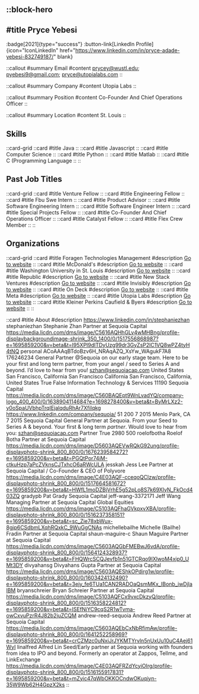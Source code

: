 ::block-hero
---
#title
Pryce Yebesi
---

:badge[2021]{type="success"}
:button-link[LinkedIn Profile]{icon="IconLinkedIn" href="https://www.linkedin.com/in/pryce-adade-yebesi-832749187/" blank}

::callout
#summary
Email
#content
prycey@wustl.edu; pyebesi9@gmail.com; pryce@utopialabs.com
::

::callout
#summary
Company
#content
Utopia Labs
::

::callout
#summary
Position
#content
Co-Founder And Chief Operations Officer
::

::callout
#summary
Location
#content
St. Louis
::

## Skills
::card-grid
::card
#title
Java
::
::card
#title
Javascript
::
::card
#title
Computer Science
::
::card
#title
Python
::
::card
#title
Matlab
::
::card
#title
C (Programming Language
::
::

## Past Job Titles
::card-grid
::card
#title
Venture Fellow
::
::card
#title
Engineering Fellow
::
::card
#title
Fbu Swe Intern
::
::card
#title
Product Advisor
::
::card
#title
Software Engineering Intern
::
::card
#title
Software Engineer Intern
::
::card
#title
Special Projects Fellow
::
::card
#title
Co-Founder And Chief Operations Officer
::
::card
#title
Catalyst Fellow
::
::card
#title
Flex Crew Member
::
::

## Organizations
::card-grid
::card
#title
Foragen Technologies Management
#description
[Go to website](foragen.com)
::
::card
#title
McDonald's
#description
[Go to website](mcdonalds.com)
::
::card
#title
Washington University in St. Louis
#description
[Go to website](wustl.edu)
::
::card
#title
Republic
#description
[Go to website](republic.co)
::
::card
#title
New Stack Ventures
#description
[Go to website](newstack.vc)
::
::card
#title
Invisibly
#description
[Go to website](invisibly.com)
::
::card
#title
On Deck
#description
[Go to website](beondeck.com)
::
::card
#title
Meta
#description
[Go to website](meta.com)
::
::card
#title
Utopia Labs
#description
[Go to website](utopialabs.com)
::
::card
#title
Kleiner Perkins Caufield & Byers
#description
[Go to website](kpcb.com)
::
::

::card
#title
About
#description
https://www.linkedin.com/in/stephaniezhan stephaniezhan Stephanie Zhan Partner at Sequoia Capital https://media.licdn.com/dms/image/C5616AQHhGLv4wMHBng/profile-displaybackgroundimage-shrink_350_1400/0/1517556868987?e=1695859200&v=beta&t=I95XPl9dlTDyUzg99dr3GyZsP2lC1VQ8wPZ4tyH4tNQ personal ACoAAAqBTdoBzv6H_NRAqAZQ_XsYw_WAgukF7A8 176246234 General Partner @Sequoia on our early stage team. Here to be your first and long term partner, from your angel / seed to Series A and beyond. I’d love to hear from you! szhan@sequoiacap.com United States San Francisco, California San Francisco California San Francisco, California, United States True False Information Technology & Services 11190 Sequoia Capital https://media.licdn.com/dms/image/C560BAQEpt9WnLvadYQ/company-logo_400_400/0/1638904114684?e=1698278400&v=beta&t=ByMrLXz2-y0oSpaUVbhpTrqIEjalqduRhAr7XfiIqkg https://www.linkedin.com/company/sequoia/ 51 200 7 2015 Menlo Park, CA 7 2015 Sequoia Capital General Partner at Sequoia. From your Seed to Series A & beyond. Your first & long term *partner*. 
Would love to hear from you: szhan@sequoiacap.com Partner True 2980 500 roelofbotha Roelof Botha Partner at Sequoia Capital https://media.licdn.com/dms/image/D5603AQEVwRQkG92ung/profile-displayphoto-shrink_800_800/0/1676239584272?e=1695859200&v=beta&t=PGQtPor74iM-ctkuHzp7aPcZVknsCJTxhcO6aRWcULA jesskah Jess Lee Partner at Sequoia Capital / Co-Founder & CEO of Polyvore https://media.licdn.com/dms/image/C4E03AQF-cceqoQClzw/profile-displayphoto-shrink_800_800/0/1517664581672?e=1695859200&v=beta&t=HWfL1moDZBjVrhE5g52pLo8S7k69XIyN_FkOcd403ZQ gradypb Pat Grady Sequoia Capital jeff-wang-3372171 Jeff Wang Managing Partner at Sequoia Capital Global Equities https://media.licdn.com/dms/image/C5103AQFhaGVkpxvXBA/profile-displayphoto-shrink_800_800/0/1516237358151?e=1695859200&v=beta&t=sc_Zie78xbWux-8gjp6CSdbmLXqhRQxkC_9WuGgCNAs michellebailhe Michelle (Bailhe) Fradin Partner at Sequoia Capital shaun-maguire-c Shaun Maguire Partner at Sequoia Capital https://media.licdn.com/dms/image/C5603AQGbFMEBwJ6vdA/profile-displayphoto-shrink_800_800/0/1564124328937?e=1695859200&v=beta&t=FHQWrcSCQJevfb1n51GTCRqo9lXlwoM4xip0_UMt3DY divyahansg Divyahans Gupta Partner at Sequoia Capital https://media.licdn.com/dms/image/C5603AQEShkOPdirg1w/profile-displayphoto-shrink_800_800/0/1603424132490?e=1695859200&v=beta&t=3ejy_fe6TUa1CAN2RADOaQsmMKx_IBonb_iwDjlalBM bryanschreier Bryan Schreier Partner at Sequoia Capital https://media.licdn.com/dms/image/C5103AQFCx9vxcDkzyQ/profile-displayphoto-shrink_800_800/0/1516358224812?e=1695859200&v=beta&t=ISEfNjYC9cqS2R1wTvma-owCxvuPzrR4J82b2juZCQM andrew-reed-sequoia Andrew Reed Partner at Sequoia Capital https://media.licdn.com/dms/image/C5603AQEbCxNbRfimAw/profile-displayphoto-shrink_800_800/0/1641252258969?e=1695859200&v=beta&t=crCZMzc0uNxiJrJYKMTYrvln5nUxUu10uC4Aej61WyI linalfred Alfred Lin Seed/Early partner at Sequoia working with founders from idea to IPO and beyond. Formerly an operator at Zappos, Tellme, and LinkExchange https://media.licdn.com/dms/image/C4E03AQFRZdYcyiOIrg/profile-displayphoto-shrink_800_800/0/1516155917831?e=1695859200&v=beta&t=mZyic47qWbOKKOCndwOKuqiyn-35W9Wb62H4GpzX2ks
::
